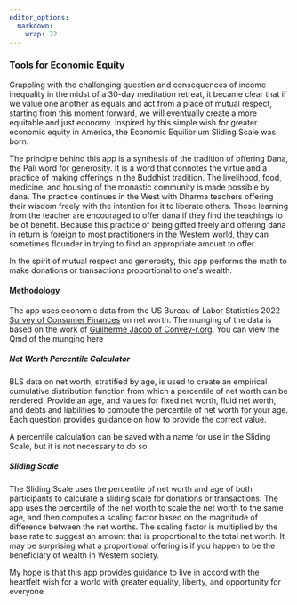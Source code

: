```yaml
---
editor_options: 
  markdown: 
    wrap: 72
---
```


<h3>Tools for Economic Equity</h3>

<p>Grappling with the challenging question and consequences of income
inequality in the midst of a 30-day meditation retreat, it became clear
that if we value one another as equals and act from a place of mutual
respect, starting from this moment forward, we will eventually create a
more equitable and just economy. Inspired by this simple wish for
greater economic equity in America, the Economic Equilibrium Sliding
Scale was born.</p>

<p>The principle behind this app is a synthesis of the tradition of
offering Dana, the Pali word for generosity. It is a word that connotes
the virtue and a practice of making offerings in the Buddhist tradition.
The livelihood, food, medicine, and housing of the monastic community is
made possible by dana. The practice continues in the West with Dharma
teachers offering their wisdom freely with the intention for it to
liberate others. Those learning from the teacher are encouraged to offer
dana if they find the teachings to be of benefit. Because this practice
of being gifted freely and offering dana in return is foreign to most
practitioners in the Western world, they can sometimes flounder in
trying to find an appropriate amount to offer.</p>

<p>In the spirit of mutual respect and generosity, this app performs the
math to make donations or transactions proportional to one's wealth.</p>

<h4>Methodology</h4>

<p>The app uses economic data from the US Bureau of Labor Statistics
2022 <a
        href="https://www.federalreserve.gov/econres/scfindex.htm" target="_blank">Survey
of Consumer Finances</a> on net worth. The munging of the data is based
on the work of <a
        href="https://www.convey-r.org/1.6-survey-of-consumer-finances-scf.html#survey-of-consumer-finances-scf"
        target="_blank">Guilherme Jacob of Convey-r.org</a>. You can
view the Qmd of the munging here</p>

<h5>Net Worth Percentile Calculator</h5>

<p>BLS data on net worth, stratified by age, is used to create an
empirical cumulative distribution function from which a percentile of
net worth can be rendered. Provide an age, and values for fixed net
worth, fluid net worth, and debts and liabilities to compute the
percentile of net worth for your age. Each question provides guidance on
how to provide the correct value.</p>

<p>A percentile calculation can be saved with a name for use in the
Sliding Scale, but it is not necessary to do so.</p>

<h5>Sliding Scale</h5>

<p>The Sliding Scale uses the percentile of net worth and age of both
participants to calculate a sliding scale for donations or transactions.
The app uses the percentile of the net worth to scale the net worth to
the same age, and then computes a scaling factor based on the magnitude
of difference between the net worths. The scaling factor is multiplied
by the base rate to suggest an amount that is proportional to the total
net worth. It may be surprising what a proportional offering is if you
happen to be the beneficiary of wealth in Western society.</p>

<p>My hope is that this app provides guidance to live in accord with the
heartfelt wish for a world with greater equality, liberty, and
opportunity for everyone</p>
